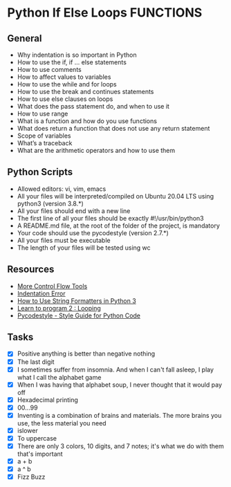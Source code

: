 # Python If Else Loops FUNCTIONS

## General
* Why indentation is so important in Python
* How to use the if, if ... else statements
* How to use comments
* How to affect values to variables
* How to use the while and for loops
* How to use the break and continues statements
* How to use else clauses on loops
* What does the pass statement do, and when to use it
* How to use range
* What is a function and how do you use functions
* What does return a function that does not use any return statement
* Scope of variables
* What’s a traceback
* What are the arithmetic operators and how to use them

## Python Scripts
* Allowed editors: vi, vim, emacs
* All your files will be interpreted/compiled on Ubuntu 20.04 LTS using python3 (version 3.8.*)
* All your files should end with a new line
* The first line of all your files should be exactly #!/usr/bin/python3
* A README.md file, at the root of the folder of the project, is mandatory
* Your code should use the pycodestyle (version 2.7.*)
* All your files must be executable
* The length of your files will be tested using wc

## Resources
* [More Control Flow Tools](https://docs.python.org/3/tutorial/controlflow.html)
* [Indentation Error](https://www.youtube.com/watch?v=1QXOd2ZQs-Q)
* [How to Use String Formatters in Python 3](https://www.digitalocean.com/community/tutorials/how-to-use-string-formatters-in-python-3)
* [Learn to program 2 : Looping](https://www.youtube.com/watch?v=swQEbZ6ez1I&list=PLGLfVvz_LVvTn3cK5e6LjhgGiSeVlIRwt&index=3)
* [Pycodestyle - Style Guide for Python Code](https://pypi.org/project/pycodestyle/)

## Tasks
- [x] Positive anything is better than negative nothing
- [x] The last digit
- [x] I sometimes suffer from insomnia. And when I can't fall asleep, I play what I call the alphabet game
- [x] When I was having that alphabet soup, I never thought that it would pay off
- [x] Hexadecimal printing
- [x] 00...99
- [x] Inventing is a combination of brains and materials. The more brains you use, the less material you need
- [x] islower
- [x] To uppercase
- [x] There are only 3 colors, 10 digits, and 7 notes; it's what we do with them that's important
- [x] a + b
- [x] a ^ b
- [x] Fizz Buzz       
